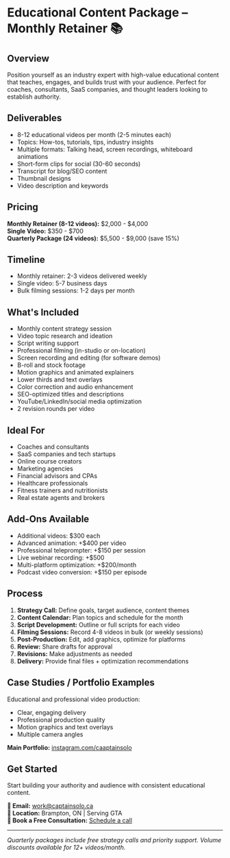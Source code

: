 # Educational Content Package – Monthly Retainer 📚

## Overview
Position yourself as an industry expert with high-value educational content that teaches, engages, and builds trust with your audience. Perfect for coaches, consultants, SaaS companies, and thought leaders looking to establish authority.

## Deliverables
- 8-12 educational videos per month (2-5 minutes each)
- Topics: How-tos, tutorials, tips, industry insights
- Multiple formats: Talking head, screen recordings, whiteboard animations
- Short-form clips for social (30-60 seconds)
- Transcript for blog/SEO content
- Thumbnail designs
- Video description and keywords

## Pricing
**Monthly Retainer (8-12 videos):** $2,000 - $4,000  
**Single Video:** $350 - $700  
**Quarterly Package (24 videos):** $5,500 - $9,000 (save 15%)

## Timeline
- Monthly retainer: 2-3 videos delivered weekly
- Single video: 5-7 business days
- Bulk filming sessions: 1-2 days per month

## What's Included
- Monthly content strategy session
- Video topic research and ideation
- Script writing support
- Professional filming (in-studio or on-location)
- Screen recording and editing (for software demos)
- B-roll and stock footage
- Motion graphics and animated explainers
- Lower thirds and text overlays
- Color correction and audio enhancement
- SEO-optimized titles and descriptions
- YouTube/LinkedIn/social media optimization
- 2 revision rounds per video

## Ideal For
- Coaches and consultants
- SaaS companies and tech startups
- Online course creators
- Marketing agencies
- Financial advisors and CPAs
- Healthcare professionals
- Fitness trainers and nutritionists
- Real estate agents and brokers

## Add-Ons Available
- Additional videos: $300 each
- Advanced animation: +$400 per video
- Professional teleprompter: +$150 per session
- Live webinar recording: +$500
- Multi-platform optimization: +$200/month
- Podcast video conversion: +$150 per episode

## Process
1. **Strategy Call:** Define goals, target audience, content themes
2. **Content Calendar:** Plan topics and schedule for the month
3. **Script Development:** Outline or full scripts for each video
4. **Filming Sessions:** Record 4-8 videos in bulk (or weekly sessions)
5. **Post-Production:** Edit, add graphics, optimize for platforms
6. **Review:** Share drafts for approval
7. **Revisions:** Make adjustments as needed
8. **Delivery:** Provide final files + optimization recommendations

## Case Studies / Portfolio Examples
Educational and professional video production:
- Clear, engaging delivery
- Professional production quality
- Motion graphics and text overlays
- Multiple camera angles

**Main Portfolio:** [instagram.com/caaptainsolo](https://www.instagram.com/caaptainsolo/)

## Get Started
Start building your authority and audience with consistent educational content.

**📧 Email:** work@captainsolo.ca  
**📍 Location:** Brampton, ON | Serving GTA  
**💼 Book a Free Consultation:** [Schedule a call](#contact)

---

*Quarterly packages include free strategy calls and priority support. Volume discounts available for 12+ videos/month.*

